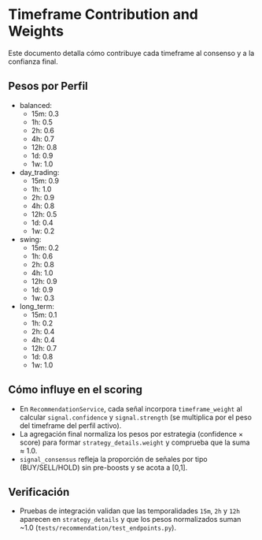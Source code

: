 # Timeframe Contribution and Weights

Este documento detalla cómo contribuye cada timeframe al consenso y a la confianza final.

## Pesos por Perfil

- balanced:
  - 15m: 0.3
  - 1h: 0.5
  - 2h: 0.6
  - 4h: 0.7
  - 12h: 0.8
  - 1d: 0.9
  - 1w: 1.0
- day_trading:
  - 15m: 0.9
  - 1h: 1.0
  - 2h: 0.9
  - 4h: 0.8
  - 12h: 0.5
  - 1d: 0.4
  - 1w: 0.2
- swing:
  - 15m: 0.2
  - 1h: 0.6
  - 2h: 0.8
  - 4h: 1.0
  - 12h: 0.9
  - 1d: 0.9
  - 1w: 0.3
- long_term:
  - 15m: 0.1
  - 1h: 0.2
  - 2h: 0.4
  - 4h: 0.4
  - 12h: 0.7
  - 1d: 0.8
  - 1w: 1.0

## Cómo influye en el scoring
- En `RecommendationService`, cada señal incorpora `timeframe_weight` al calcular `signal.confidence` y `signal.strength` (se multiplica por el peso del timeframe del perfil activo).
- La agregación final normaliza los pesos por estrategia (confidence × score) para formar `strategy_details.weight` y comprueba que la suma ≈ 1.0.
- `signal_consensus` refleja la proporción de señales por tipo (BUY/SELL/HOLD) sin pre-boosts y se acota a [0,1].

## Verificación
- Pruebas de integración validan que las temporalidades `15m`, `2h` y `12h` aparecen en `strategy_details` y que los pesos normalizados suman ~1.0 (`tests/recommendation/test_endpoints.py`).
